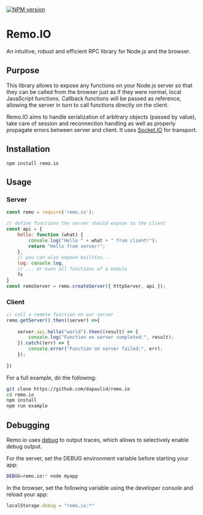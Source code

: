 [![NPM version](https://badge.fury.io/js/remo.io.svg)](https://www.npmjs.com/package/remo.io)

# Remo.IO
An intuitive, robust and efficient RPC library for Node.js and the browser.

## Purpose

This library allows to expose any functions on your Node.js server so that they can be called from the browser just as if they were normal, local JavaScript functions. Callback functions will be passed as reference, allowing the server in turn to call functions directly on the client.

Remo.IO aims to handle serialization of arbitrary objects (passed by value), take care of session and reconnection handling as well as properly propagate errors between server and client. It uses [Socket.IO](https://www.npmjs.com/package/socket.io) for transport.

## Installation
```
npm install remo.io
```

## Usage

### Server

```js
const remo = require('remo.io');

// define functions the server should expose to the client
const api = {
    hello: function (what) {
        console.log("Hello " + what + " from client!");
        return "Hello from server!";
    },
    // you can also expose builtins...
    log: console.log,
    // ... or even all functions of a module
    fs
}
const remoServer = remo.createServer({ httpServer, api });
```

### Client

```js
// call a remote function on our server
remo.getServer().then((server) =>{
    
    server.api.hello("world").then((result) => {
        console.log("Function on server completed:", result);
    }).catch((err) => {
        console.error("Function on server failed:", err);
    });
        
})
```

For a full example, do the following:

```bash
git clone https://github.com/dapaulid/remo.io
cd remo.io
npm install
npm run example
```

## Debugging

Remo.io uses [debug](https://www.npmjs.com/package/debug) to output traces, which allows to selectively enable debug output.

For the server, set the DEBUG environment variable before starting your app:
```bash
DEBUG=remo.io:* node myapp
```

In the browser, set the following variable using the developer console and reload your app:
```js
localStorage.debug = "remo.io:*"
```
